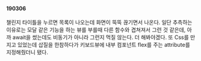 #### 190306

챌린지 타이틀을 누르면 목록이 나오는데 화면이 뚝뚝 끊기면서 나온다. 일단 추측하는 이유로는 모달 같은 기능을 하는 뷰를 부를때 다른 함수와 겹쳐져서 그런 것 같은데, 아까 await을 썼는데도 비동기가 아니라 그런지 먹질 않는다. 더 해봐야겠다. 
또 Css를 만지고 있었는데 삽질을 한참하다가 키보드뷰에 내부 컴포넌트 flex를 주는 attribute를 지정해줬더니 됐다. 
